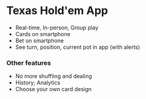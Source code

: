 # Texas Hold'em App

* Real-time, In-person, Group play
* Cards on smartphone
* Bet on smartphone
* See turn, position, current pot in app (with alerts)

### Other features
* No more shuffling and dealing
* History; Analytics
* Choose your own card design
